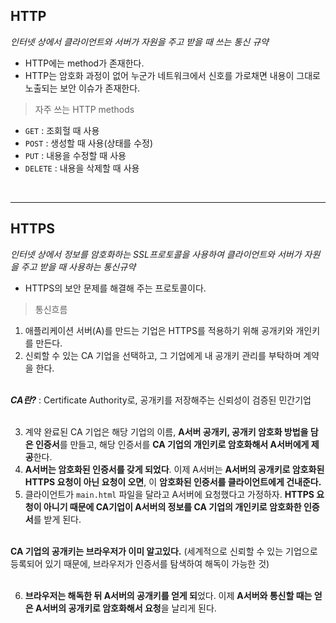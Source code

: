 ## HTTP
*인터넷 상에서 클라이언트와 서버가 자원을 주고 받을 때 쓰는 통신 규약*
- HTTP에는 method가 존재한다.
- HTTP는 암호화 과정이 없어 누군가 네트워크에서 신호를 가로채면 내용이 그대로 노출되는 보안 이슈가 존재한다.
> 자주 쓰는 HTTP methods
- `GET` : 조회헐 때 사용
- `POST` : 생성할 때 사용(상태를 수정)
- `PUT` : 내용을 수정할 때 사용
- `DELETE` :  내용을 삭제할 때 사용
<br>
<hr>


## HTTPS
*인터넷 상에서 정보를 암호화하는 SSL프로토콜을 사용하여 클라이언트와 서버가 자원을 주고 받을 때 사용하는 통신규약*
- HTTPS의 보안 문제를 해결해 주는 프로토콜이다.
> 통신흐름
1. 애플리케이션 서버(A)를 만드는 기업은 HTTPS를 적용하기 위해 공개키와 개인키를 만든다.
2. 신뢰할 수 있는 CA 기업을 선택하고, 그 기업에게 내 공개키 관리를 부탁하며 계약을 한다.
<br><br>

***CA란?*** : Certificate Authority로, 공개키를 저장해주는 신뢰성이 검증된 민간기업 <br><br>

3. 계약 완료된 CA 기업은 해당 기업의 이름, **A서버 공개키, 공개키 암호화 방법을 담은 인증서**를 만들고, 해당 인증서를 **CA 기업의 개인키로 암호화해서 A서버에게 제공**한다.
4. **A서버는 암호화된 인증서를 갖게 되었다**. 이제 A서버는 **A서버의 공개키로 암호화된 HTTPS 요청이 아닌 요청이 오면**, 이 **암호화된 인증서를 클라이언트에게 건내준다.**
5. 클라이언트가 `main.html` 파일을 달라고 A서버에 요청했다고 가정하자. **HTTPS 요청이 아니기 때문에 CA기업이 A서버의 정보를 CA 기업의 개인키로 암호화한 인증서**를 받게 된다.
<br><br>

**CA 기업의 공개키는 브라우저가 이미 알고있다.** (세계적으로 신뢰할 수 있는 기업으로 등록되어 있기 때문에, 브라우저가 인증서를 탐색하여 해독이 가능한 것) <br><br>

6. **브라우저는 해독한 뒤 A서버의 공개키를 얻게 되**었다. 이제 **A서버와 통신할 때는 얻은 A서버의 공개키로 암호화해서 요청**을 날리게 된다.